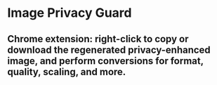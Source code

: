 # Image Privacy Guard
## Chrome extension: right-click to copy or download the regenerated privacy-enhanced image, and perform conversions for format, quality, scaling, and more.